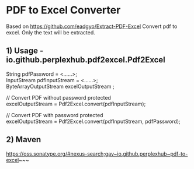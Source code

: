 # PDF to Excel Converter
Based on https://github.com/eadgyo/Extract-PDF-Excel
Convert pdf to excel. Only the text will be extracted.

## 1) Usage - io.github.perplexhub.pdf2excel.Pdf2Excel

String pdfPassword = <......>;<br>
InputStream pdfInputStream = <......>;<br>
ByteArrayOutputStream excelOutputStream ;<br>

// Convert PDF without password protected<br>
excelOutputStream = Pdf2Excel.convert(pdfInputStream);

// Convert PDF with password protected<br>
excelOutputStream = Pdf2Excel.convert(pdfInputStream, pdfPassword);

## 2) Maven

https://oss.sonatype.org/#nexus-search;gav~io.github.perplexhub~pdf-to-excel~~~
